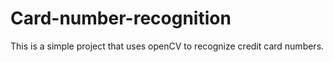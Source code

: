# Card-number-recognition

This is a simple project that uses openCV to recognize credit card numbers.
